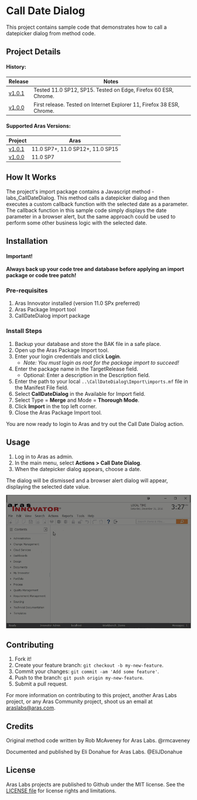 # Call Date Dialog

This project contains sample code that demonstrates how to call a datepicker dialog from method code.

## Project Details

#### History:

Release | Notes
--------|--------
[v1.0.1](https://github.com/ArasLabs/call-date-dialog/releases/tag/v1.0.1) | Tested 11.0 SP12, SP15. Tested on Edge, Firefox 60 ESR, Chrome.
[v1.0.0](https://github.com/ArasLabs/call-date-dialog/releases/tag/v1.0.0) | First release. Tested on Internet Explorer 11, Firefox 38 ESR, Chrome.

#### Supported Aras Versions:

Project | Aras
--------|------
[v1.0.1](https://github.com/ArasLabs/call-date-dialog/releases/tag/v1.0.1) | 11.0 SP7+, 11.0 SP12+, 11.0 SP15
[v1.0.0](https://github.com/ArasLabs/call-date-dialog/releases/tag/v1.0.0) | 11.0 SP7

## How It Works

The project's import package contains a Javascript method - labs_CallDateDialog. This method calls a datepicker dialog and then executes a custom callback function with the selected date as a parameter. The callback function in this sample code simply displays the date parameter in a browser alert, but the same approach could be used to perform some other business logic with the selected date.  

## Installation

#### Important!

**Always back up your code tree and database before applying an import package or code tree patch!**

### Pre-requisites

1. Aras Innovator installed (version 11.0 SPx preferred)
2. Aras Package Import tool
3. CallDateDialog import package

### Install Steps

1. Backup your database and store the BAK file in a safe place.
2. Open up the Aras Package Import tool.
3. Enter your login credentials and click **Login**.
   * _Note: You must login as root for the package import to succeed!_
4. Enter the package name in the TargetRelease field.
   * Optional: Enter a description in the Description field.
5. Enter the path to your local `..\CallDateDialog\Import\imports.mf` file in the Manifest File field.
6. Select **CallDateDialog** in the Available for Import field.
7. Select Type = **Merge** and Mode = **Thorough Mode**.
8. Click **Import** in the top left corner.
9. Close the Aras Package Import tool.

You are now ready to login to Aras and try out the Call Date Dialog action.

## Usage

1. Log in to Aras as admin.
2. In the main menu, select **Actions > Call Date Dialog**.
3. When the datepicker dialog appears, choose a date.

The dialog will be dismissed and a browser alert dialog will appear, displaying the selected date value.

![Date Dialog Demo](./Screenshots/demo.gif)

## Contributing

1. Fork it!
2. Create your feature branch: `git checkout -b my-new-feature`.
3. Commit your changes: `git commit -am 'Add some feature'`.
4. Push to the branch: `git push origin my-new-feature`.
5. Submit a pull request.

For more information on contributing to this project, another Aras Labs project, or any Aras Community project, shoot us an email at araslabs@aras.com.

## Credits

Original method code written by Rob McAveney for Aras Labs. @rmcaveney

Documented and published by Eli Donahue for Aras Labs. @EliJDonahue

## License

Aras Labs projects are published to Github under the MIT license. See the [LICENSE file](./LICENSE.md) for license rights and limitations.

